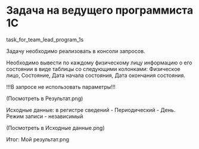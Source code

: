 # Задача на ведущего программиста 1С
task_for_team_lead_program_1s

Задачу необходимо реализовать в консоли запросов.

Необходимо вывести по каждому физическому лицу информацию о его состоянии в виде таблицы со следующими колонками: Физическое лицо, Состояние, Дата начала состояния, Дата окончания состояния.

!!!В запросе не использовать параметры!!!

(Посмотреть в Результат.png)

Исходные данные: в регистре сведений - Периодический - День. Режим записи - независимый

(Посмотреть в Исходные данные.png)

Итог:
Мой результат.png
